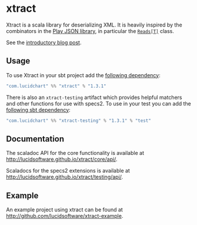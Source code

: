 # xtract

Xtract is a scala library for deserializing XML. It is heavily inspired by the combinators in the [Play JSON library][1], in particular the [`Reads[T]`][2] class.

See the [introductory blog post](https://www.lucidchart.com/techblog/2016/07/12/introducing-xtract-a-new-xml-deserialization-library-for-scala/).

## Usage

To use Xtract in your sbt project add the [following dependency](https://mvnrepository.com/artifact/com.lucidchart/xtract):

``` scala
"com.lucidchart" %% "xtract" % "1.3.1"
```

There is also an `xtract-testing` artifact which provides helpful matchers and other functions for use with
specs2. To use in your test you can add the [following sbt dependency](https://mvnrepository.com/artifact/com.lucidchart/xtract-testing):

``` scala
"com.lucidchart" %% "xtract-testing" % "1.3.1" % "test"
```

## Documentation

The scaladoc API for the core functionality is available at http://lucidsoftware.github.io/xtract/core/api/.

Scaladocs for the specs2 extensions is available at http://lucidsoftware.github.io/xtract/testing/api/.

## Example

An example project using xtract can be found at http://github.com/lucidsoftware/xtract-example.

[1]: https://www.playframework.com/documentation/2.5.x/ScalaJsonCombinators
[2]: https://www.playframework.com/documentation/2.5.x/api/scala/index.html#play.api.libs.json.Reads
